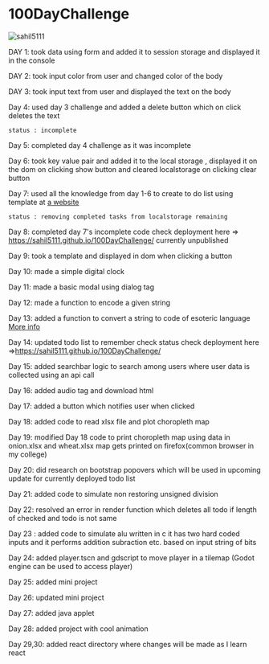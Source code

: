 # 100DayChallenge

<p align="left"> <img src="https://komarev.com/ghpvc/?username=sahil5111&label=Profile%20views&color=0e75b6&style=flat" alt="sahil5111" /> </p>

DAY 1:
    took data using form and added it to session storage and displayed it in the console

DAY 2:
    took input color from user and changed color of the body 

DAY 3:
    took input text from user and displayed the text on the body

Day 4:
    used day 3 challenge and added a delete button which on click deletes the text 

    status : incomplete

Day 5:
    completed day 4 challenge as it was incomplete

Day 6:
    took key value pair and added it to the local storage , displayed it on the dom on clicking show button and cleared localstorage on clicking clear button

Day 7:
    used all the knowledge from day 1-6 to create to do list using template at [a website](https://mdbootstrap.com/docs/standard/extended/to-do-list/)
    
    status : removing completed tasks from localstorage remaining 

Day 8:
    completed day 7's incomplete code
    check deployment here => https://sahil5111.github.io/100DayChallenge/ currently unpublished

Day 9:
    took a template and displayed in dom when clicking a button

Day 10: 
    made a simple digital clock

Day 11: 
    made a basic modal using dialog tag

Day 12:
    made a function to encode a given string <!-- solution to  very challenging quiz-->

Day 13:
    added a function to convert a string to code of esoteric language [More info](https://www.youtube.com/watch?v=hdHjjBS4cs8)

Day 14:
    updated todo list to remember check status check deployment here =>https://sahil5111.github.io/100DayChallenge/

Day 15:
    added searchbar logic to search among users where user data is collected using an api call

Day 16:
    added audio tag and download html

Day 17:
    added a button which notifies user when clicked

Day 18:
    added code to read xlsx file and plot choropleth map

Day 19:
    modified Day 18 code to print choropleth map using data in onion.xlsx and wheat.xlsx map gets printed on firefox(common browser in my college)

Day 20:
    did research on bootstrap popovers which will be used in upcoming update for currently deployed todo list

Day 21:
    added code to simulate non restoring unsigned division

Day 22:
    resolved an error in render function which deletes all todo if length of checked and todo is not same

Day 23 :
    added code to simulate alu written in c it has two hard coded inputs and it performs addition subraction etc. based on input string of bits

Day 24:
    added player.tscn and gdscript to move player in a tilemap (Godot engine can be used to access player)

Day 25:
    added mini project

Day 26:
    updated mini project

Day 27:
    added java applet

Day 28:
    added project with cool animation

Day 29,30:
    added react directory where changes will be made as I learn react